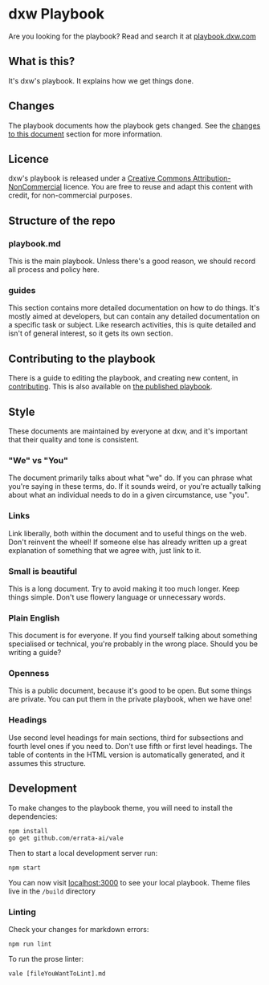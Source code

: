 # dxw Playbook

Are you looking for the playbook? Read and search it at [playbook.dxw.com](https://playbook.dxw.com)

## What is this?

It's dxw's playbook. It explains how we get things done.

## Changes

The playbook documents how the playbook gets changed. See the [changes to this
document](https://github.com/dxw/playbook/blob/master/playbook.md#changes-to-this-document)
section for more information.

## Licence

dxw's playbook is released under a [Creative Commons
Attribution-NonCommercial](http://creativecommons.org/licenses/by-nc/2.0/uk/)
licence. You are free to reuse and adapt this content with credit, for
non-commercial purposes.

## Structure of the repo

### playbook.md

This is the main playbook. Unless there's a good reason, we should record all
process and policy here.

### guides

This section contains more detailed documentation on how to do things. It's
mostly aimed at developers, but can contain any detailed documentation on a
specific task or subject. Like research activities, this is quite detailed and
isn't of general interest, so it gets its own section.

## Contributing to the playbook

There is a guide to editing the playbook, and creating new content, in
[contributing](contributing.md). This is also available
on [the published playbook](http://playbook.dxw.com/#/contributing).

## Style

These documents are maintained by everyone at dxw, and it's important that their
quality and tone is consistent.

### "We" vs "You"

The document primarily talks about what "we" do. If you can phrase what you're
saying in these terms, do. If it sounds weird, or you're actually talking about
what an individual needs to do in a given circumstance, use "you".

### Links

Link liberally, both within the document and to useful things on the web. Don't
reinvent the wheel! If someone else has already written up a great explanation
of something that we agree with, just link to it.

### Small is beautiful

This is a long document. Try to avoid making it too much longer. Keep things
simple. Don't use flowery language or unnecessary words.

### Plain English

This document is for everyone. If you find yourself talking about something
specialised or technical, you're probably in the wrong place. Should you be
writing a guide?

### Openness

This is a public document, because it's good to be open. But some things are
private. You can put them in the private playbook, when we have one!

### Headings

Use second level headings for main sections, third for subsections and fourth
level ones if you need to. Don't use fifth or first level headings. The table of
contents in the HTML version is automatically generated, and it assumes this
structure.

## Development

To make changes to the playbook theme, you will need to install the
dependencies:

```
npm install
go get github.com/errata-ai/vale
```

Then to start a local development server run:

```
npm start
```

You can now visit [localhost:3000](http://localhost:3000) to see your local
playbook. Theme files live in the `/build` directory

### Linting

Check your changes for markdown errors:

```
npm run lint
```

To run the prose linter:

```
vale [fileYouWantToLint].md
```

